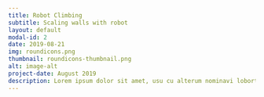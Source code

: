 ```yaml
---
title: Robot Climbing
subtitle: Scaling walls with robot
layout: default
modal-id: 2
date: 2019-08-21
img: roundicons.png
thumbnail: roundicons-thumbnail.png
alt: image-alt
project-date: August 2019
description: Lorem ipsum dolor sit amet, usu cu alterum nominavi lobortis. At duo novum diceret. Tantas apeirian vix et, usu sanctus postulant inciderint ut, populo diceret necessitatibus in vim. Cu eum dicam feugiat noluisse.
---
```

